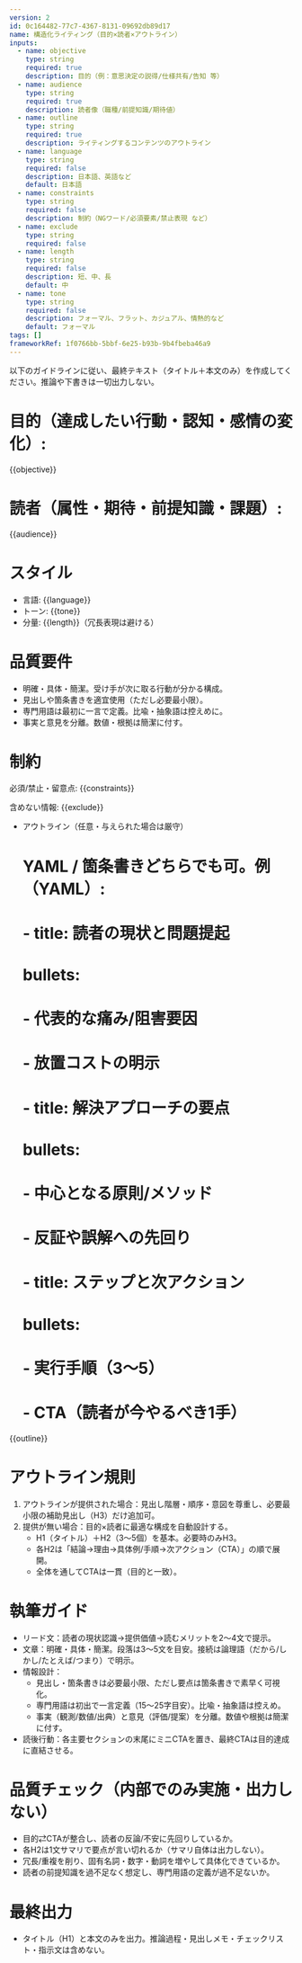 ```yaml
---
version: 2
id: 0c164482-77c7-4367-8131-09692db89d17
name: 構造化ライティング（目的×読者×アウトライン）
inputs:
  - name: objective
    type: string
    required: true
    description: 目的（例：意思決定の説得/仕様共有/告知 等）
  - name: audience
    type: string
    required: true
    description: 読者像（職種/前提知識/期待値）
  - name: outline
    type: string
    required: true
    description: ライティングするコンテンツのアウトライン
  - name: language
    type: string
    required: false
    description: 日本語、英語など
    default: 日本語
  - name: constraints
    type: string
    required: false
    description: 制約（NGワード/必須要素/禁止表現 など）
  - name: exclude
    type: string
    required: false
  - name: length
    type: string
    required: false
    description: 短、中、長
    default: 中
  - name: tone
    type: string
    required: false
    description: フォーマル、フラット、カジュアル、情熱的など
    default: フォーマル
tags: []
frameworkRef: 1f0766bb-5bbf-6e25-b93b-9b4fbeba46a9
---
```

以下のガイドラインに従い、最終テキスト（タイトル＋本文のみ）を作成してください。推論や下書きは一切出力しない。

# 目的（達成したい行動・認知・感情の変化）:
{{objective}}

# 読者（属性・期待・前提知識・課題）:
{{audience}}

# スタイル
- 言語: {{language}}
- トーン: {{tone}}
- 分量: {{length}}（冗長表現は避ける）

# 品質要件
- 明確・具体・簡潔。受け手が次に取る行動が分かる構成。
- 見出しや箇条書きを適宜使用（ただし必要最小限）。
- 専門用語は最初に一言で定義。比喩・抽象語は控えめに。
- 事実と意見を分離。数値・根拠は簡潔に付す。

# 制約
必須/禁止・留意点:
{{constraints}}

含めない情報:
{{exclude}}

- アウトライン（任意・与えられた場合は厳守）
  # YAML / 箇条書きどちらでも可。例（YAML）:
  # - title: 読者の現状と問題提起
  #   bullets:
  #     - 代表的な痛み/阻害要因
  #     - 放置コストの明示
  # - title: 解決アプローチの要点
  #   bullets:
  #     - 中心となる原則/メソッド
  #     - 反証や誤解への先回り
  # - title: ステップと次アクション
  #   bullets:
  #     - 実行手順（3〜5）
  #     - CTA（読者が今やるべき1手）
<outline>
{{outline}}
</outline>

# アウトライン規則
1) アウトラインが提供された場合：見出し階層・順序・意図を尊重し、必要最小限の補助見出し（H3）だけ追加可。
2) 提供が無い場合：目的×読者に最適な構成を自動設計する。
   - H1（タイトル）＋H2（3〜5個）を基本。必要時のみH3。
   - 各H2は「結論→理由→具体例/手順→次アクション（CTA）」の順で展開。
   - 全体を通してCTAは一貫（目的と一致）。

# 執筆ガイド
- リード文：読者の現状認識→提供価値→読むメリットを2〜4文で提示。
- 文章：明確・具体・簡潔。段落は3〜5文を目安。接続は論理語（だから/しかし/たとえば/つまり）で明示。
- 情報設計：
  - 見出し・箇条書きは必要最小限、ただし要点は箇条書きで素早く可視化。
  - 専門用語は初出で一言定義（15〜25字目安）。比喩・抽象語は控えめ。
  - 事実（観測/数値/出典）と意見（評価/提案）を分離。数値や根拠は簡潔に付す。
- 読後行動：各主要セクションの末尾にミニCTAを置き、最終CTAは目的達成に直結させる。

# 品質チェック（内部でのみ実施・出力しない）
- 目的⇄CTAが整合し、読者の反論/不安に先回りしているか。
- 各H2は1文サマリで要点が言い切れるか（サマリ自体は出力しない）。
- 冗長/重複を削り、固有名詞・数字・動詞を増やして具体化できているか。
- 読者の前提知識を過不足なく想定し、専門用語の定義が過不足ないか。

# 最終出力
- タイトル（H1）と本文のみを出力。推論過程・見出しメモ・チェックリスト・指示文は含めない。
